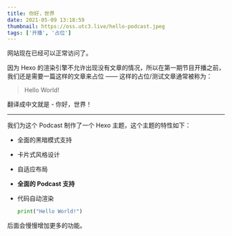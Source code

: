 ```yaml
---
title: 你好，世界
date: 2021-05-09 13:18:59
thumbnail: https://oss.utc3.live/hello-podcast.jpeg
tags: ['开播', '占位']
---
```


网站现在已经可以正常访问了。

因为 Hexo 的渲染引擎不允许出现没有文章的情况，所以在第一期节目开播之前，我们还是需要一篇这样的文章来占位 —— 这样的占位/测试文章通常被称为：

> Hello World!

翻译成中文就是 - 你好，世界！

<!--more-->

---

我们为这个 Podcast 制作了一个 Hexo 主题，这个主题的特性如下：

- 全面的黑暗模式支持

- 卡片式风格设计

- 自适应布局

- **全面的 Podcast 支持**

- 代码自动渲染

    ```python
    print("Hello World!")
    ```

后面会慢慢增加更多的功能。

